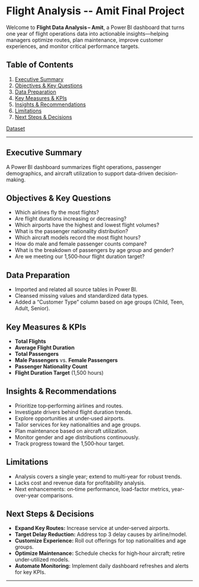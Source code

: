 # Flight Analysis -- Amit Final Project
Welcome to **Flight Data Analysis – Amit**, a Power BI dashboard that turns one year of flight operations data into actionable insights—helping managers optimize routes, plan maintenance, improve customer experiences, and monitor critical performance targets.

## Table of Contents
1. [Executive Summary](#executive-summary)
2. [Objectives & Key Questions](#objectives--key-questions)
3. [Data Preparation](#data-preparation)
4. [Key Measures & KPIs](#key-measures--kpis)
5. [Insights & Recommendations](#insights--recommendations)
6. [Limitations](#limitations)
7. [Next Steps & Decisions](#next-steps--decisions)


<a href = "https://github.com/Omar-Ahmed-Kandel/Flight-Analysis---Amit-Final-Project/tree/main/Data">Dataset</a>


---

## Executive Summary
A Power BI dashboard summarizes flight operations, passenger demographics, and aircraft utilization to support data-driven decision-making.

## Objectives & Key Questions
- Which airlines fly the most flights?  
- Are flight durations increasing or decreasing?  
- Which airports have the highest and lowest flight volumes?  
- What is the passenger nationality distribution?  
- Which aircraft models record the most flight hours?  
- How do male and female passenger counts compare?  
- What is the breakdown of passengers by age group and gender?  
- Are we meeting our 1,500‑hour flight duration target?

## Data Preparation
- Imported and related all source tables in Power BI.  
- Cleansed missing values and standardized data types.  
- Added a “Customer Type” column based on age groups (Child, Teen, Adult, Senior).

## Key Measures & KPIs
- **Total Flights**  
- **Average Flight Duration**  
- **Total Passengers**  
- **Male Passengers** vs. **Female Passengers**  
- **Passenger Nationality Count**  
- **Flight Duration Target** (1,500 hours)

## Insights & Recommendations
- Prioritize top‑performing airlines and routes.  
- Investigate drivers behind flight duration trends.  
- Explore opportunities at under‑used airports.  
- Tailor services for key nationalities and age groups.  
- Plan maintenance based on aircraft utilization.  
- Monitor gender and age distributions continuously.  
- Track progress toward the 1,500‑hour target.

## Limitations
- Analysis covers a single year; extend to multi‑year for robust trends.  
- Lacks cost and revenue data for profitability analysis.  
- Next enhancements: on‑time performance, load-factor metrics, year-over-year comparisons.

## Next Steps & Decisions
- **Expand Key Routes:** Increase service at under‑served airports.  
- **Target Delay Reduction:** Address top 3 delay causes by airline/model.  
- **Customize Experience:** Roll out offerings for top nationalities and age groups.  
- **Optimize Maintenance:** Schedule checks for high‑hour aircraft; retire under‑utilized models.  
- **Automate Monitoring:** Implement daily dashboard refreshes and alerts for key KPIs.

---


